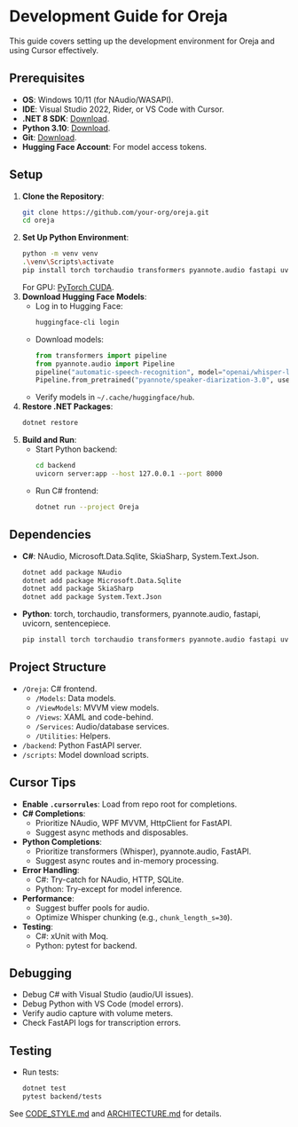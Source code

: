 # Development Guide for Oreja

This guide covers setting up the development environment for Oreja and using Cursor effectively.

## Prerequisites
- **OS**: Windows 10/11 (for NAudio/WASAPI).
- **IDE**: Visual Studio 2022, Rider, or VS Code with Cursor.
- **.NET 8 SDK**: [Download](https://dotnet.microsoft.com/download/dotnet/8.0).
- **Python 3.10**: [Download](https://www.python.org/downloads/).
- **Git**: [Download](https://git-scm.com/download/win).
- **Hugging Face Account**: For model access tokens.

## Setup
1. **Clone the Repository**:
   ```bash
   git clone https://github.com/your-org/oreja.git
   cd oreja
   ```
2. **Set Up Python Environment**:
   ```bash
   python -m venv venv
   .\venv\Scripts\activate
   pip install torch torchaudio transformers pyannote.audio fastapi uvicorn sentencepiece
   ```
   For GPU: [PyTorch CUDA](https://pytorch.org/get-started/locally/).
3. **Download Hugging Face Models**:
   - Log in to Hugging Face:
     ```bash
     huggingface-cli login
     ```
   - Download models:
     ```python
     from transformers import pipeline
     from pyannote.audio import Pipeline
     pipeline("automatic-speech-recognition", model="openai/whisper-large-v3")
     Pipeline.from_pretrained("pyannote/speaker-diarization-3.0", use_auth_token="your-token")
     ```
   - Verify models in `~/.cache/huggingface/hub`.
4. **Restore .NET Packages**:
   ```bash
   dotnet restore
   ```
5. **Build and Run**:
   - Start Python backend:
     ```bash
     cd backend
     uvicorn server:app --host 127.0.0.1 --port 8000
     ```
   - Run C# frontend:
     ```bash
     dotnet run --project Oreja
     ```

## Dependencies
- **C#**: NAudio, Microsoft.Data.Sqlite, SkiaSharp, System.Text.Json.
  ```bash
  dotnet add package NAudio
  dotnet add package Microsoft.Data.Sqlite
  dotnet add package SkiaSharp
  dotnet add package System.Text.Json
  ```
- **Python**: torch, torchaudio, transformers, pyannote.audio, fastapi, uvicorn, sentencepiece.
  ```bash
  pip install torch torchaudio transformers pyannote.audio fastapi uvicorn sentencepiece
  ```

## Project Structure
- `/Oreja`: C# frontend.
  - `/Models`: Data models.
  - `/ViewModels`: MVVM view models.
  - `/Views`: XAML and code-behind.
  - `/Services`: Audio/database services.
  - `/Utilities`: Helpers.
- `/backend`: Python FastAPI server.
- `/scripts`: Model download scripts.

## Cursor Tips
- **Enable `.cursorrules`**: Load from repo root for completions.
- **C# Completions**:
  - Prioritize NAudio, WPF MVVM, HttpClient for FastAPI.
  - Suggest async methods and disposables.
- **Python Completions**:
  - Prioritize transformers (Whisper), pyannote.audio, FastAPI.
  - Suggest async routes and in-memory processing.
- **Error Handling**:
  - C#: Try-catch for NAudio, HTTP, SQLite.
  - Python: Try-except for model inference.
- **Performance**:
  - Suggest buffer pools for audio.
  - Optimize Whisper chunking (e.g., `chunk_length_s=30`).
- **Testing**:
  - C#: xUnit with Moq.
  - Python: pytest for backend.

## Debugging
- Debug C# with Visual Studio (audio/UI issues).
- Debug Python with VS Code (model errors).
- Verify audio capture with volume meters.
- Check FastAPI logs for transcription errors.

## Testing
- Run tests:
  ```bash
  dotnet test
  pytest backend/tests
  ```

See [CODE_STYLE.md](CODE_STYLE.md) and [ARCHITECTURE.md](ARCHITECTURE.md) for details.